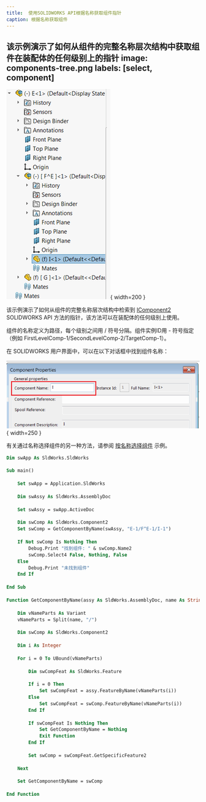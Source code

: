 ```yaml
---
title:  使用SOLIDWORKS API根据名称获取组件指针
caption: 根据名称获取组件
---
```

 该示例演示了如何从组件的完整名称层次结构中获取组件在装配体的任何级别上的指针
image: components-tree.png
labels: [select, component]
---
![组件的多级树](components-tree.png){ width=200 }

该示例演示了如何从组件的完整名称层次结构中检索到 [IComponent2](https://help.solidworks.com/2017/english/api/sldworksapi/solidworks.interop.sldworks~solidworks.interop.sldworks.icomponent2.html) SOLIDWORKS API 方法的指针，该方法可以在装配体的任何级别上使用。

组件的名称定义为路径，每个级别之间用 / 符号分隔。组件实例ID用 - 符号指定（例如 FirstLevelComp-1/SecondLevelComp-2/TargetComp-1）。

在 SOLIDWORKS 用户界面中，可以在以下对话框中找到组件名称：

![属性对话框中的组件名称](component-name.png){ width=250 }

有关通过名称选择组件的另一种方法，请参阅 [按名称选择组件](/docs/codestack/solidworks-api/document/selection/select-component-by-name) 示例。

~~~ vb
Dim swApp As SldWorks.SldWorks

Sub main()

    Set swApp = Application.SldWorks
    
    Dim swAssy As SldWorks.AssemblyDoc
    
    Set swAssy = swApp.ActiveDoc

    Dim swComp As SldWorks.Component2
    Set swComp = GetComponentByName(swAssy, "E-1/F^E-1/I-1")
    
    If Not swComp Is Nothing Then
        Debug.Print "找到组件: " & swComp.Name2
        swComp.Select4 False, Nothing, False
    Else
        Debug.Print "未找到组件"
    End If
    
End Sub

Function GetComponentByName(assy As SldWorks.AssemblyDoc, name As String) As SldWorks.Component2
    
    Dim vNameParts As Variant
    vNameParts = Split(name, "/")
    
    Dim swComp As SldWorks.Component2
    
    Dim i As Integer
    
    For i = 0 To UBound(vNameParts)
        
        Dim swCompFeat As SldWorks.Feature
        
        If i = 0 Then
            Set swCompFeat = assy.FeatureByName(vNameParts(i))
        Else
            Set swCompFeat = swComp.FeatureByName(vNameParts(i))
        End If
        
        If swCompFeat Is Nothing Then
            Set GetComponentByName = Nothing
            Exit Function
        End If
        
        Set swComp = swCompFeat.GetSpecificFeature2
        
    Next
    
    Set GetComponentByName = swComp
    
End Function
~~~